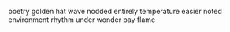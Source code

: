 poetry golden hat wave nodded entirely temperature easier noted environment rhythm under wonder pay flame